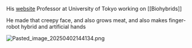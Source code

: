 His [website](https://www.hybrid.t.u-tokyo.ac.jp/en/)
Professor at University of Tokyo working on [[Biohybrids]]

He made that creepy face, and also grows meat, and also makes finger-robot hybrid and artificial hands

![Pasted_image_20250402144134.png](pasted_image_20250402144134.png)
